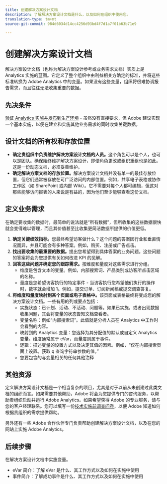 ```yaml
---
title: 创建解决方案设计文档
description: 了解解决方案设计文档是什么，以及如何在组织中使用它。
translation-type: tm+mt
source-git-commit: 984d6034d14cc4256d93bd4f7d1a7f01b63b71e9

---
```



# 创建解决方案设计文档

解决方案设计文档（也称为解决方案设计参考或业务需求文档）实质上是 Analytics 实施的蓝图。它定义了整个组织中由利益相关方确定的标准，并将这些标准转换为 Adobe Analytics 中的变量。如果没有这些变量，组织将很难协调报告需求，而且往往无法收集重要的数据。

## 先决条件

[验证 Analytics 实施并发布到生产环境](../launch/validate-publish-prod.md) - 虽然没有直接要求，但 Adobe 建议实现一个基本实施，以便在建立和实施其他业务需求的同时收集关键数据。

## 设计文档的所有权和存放位置

* **确定贵组织中负责维护解决方案设计文档的人员。**&#x200B;这个角色可以是个人，也可以是团队。确保始终维护解决方案设计，即便角色更改或组织重组也是如此。这是一份动态文档，必须妥善维护。
* **确定解决方案文档的存放位置。**&#x200B;解决方案设计文档并没有单一的最佳存放位置，但它们通常被存放在可广泛访问的内部位置。例如，共享电子表格或协作工作区（如 SharePoint 或内部 Wiki）。它不需要对每个人都可编辑，但这对那些能够访问报表的人来说是有益的，因为他们至少能够查看这份文档。

## 定义业务需求

在确定要收集的数据时，最简单的说法就是“所有数据”，但所收集的这些数据很快就会变得难以管理，而且其价值甚至比收集更简洁数据所提供的价值更低。

1. **确定关键绩效指标。**&#x200B;您最终希望访客做什么？这个问题的答案因行业和垂直情况而异，并且可能会有多种答案。例如，购买、注册或广告点击。
1. **找出要收集的最重要的数据。**&#x200B;提出您希望得到具体答案的业务问题。这些问题的答案将会为您提供有关如何改进 KPI 的见解。
1. **回答这些问题并确定您的跟踪需求。**&#x200B;按维度和量度对这些需求进行分组。
   * 维度是包含文本的变量。例如，内部搜索词、产品类别或访客所点击区域的名称。
   * 量度是您希望访客执行的特定事件 - 当访客执行您希望他们执行的操作时，数字就会增加 1。例如，提交订单、订阅新闻稿或提交调查答复。
1. **将维度和量度映射到某个页面或电子表格中。**&#x200B;该页面或表格最终将变成您的解决方案设计文档。一些有用的列或要点包括：
   * 实施状态：已计划、活动、不活动、问题等。如果已实施，或者出现数据收集问题，其会将变量的状态告知文档查看者。
   * 变量名称：例如“内部搜索词”。此值就是分析人员在 Analytics 中工作时会看到的内容。
   * 映射到的 Analytics 变量：您选择为其分配值的默认或自定义 Analytics 变量。维度通常属于 eVar，而量度则属于事件。
   * 逻辑：描述变量的设置方式以及决定其值的因素。例如，“仅在内部搜索页面上设置。获取 q 查询字符串参数的值。”
   * 您要包含的与变量相关的任何其他注释

## 其他资源

定义解决方案设计文档是一个相当复杂的项目，尤其是对于以前从未创建过此类文档的组织而言。如果需要其他帮助，Adobe 将会为您提供专门的咨询服务，以帮助贵组织启动并运行 Adobe Analytics。如果希望获得 Adobe 的专业服务，请与您的客户经理联系。您可以填写一份[技术实施前调查问卷](assets/technical-pre-implementation-questionnaire.pdf)，以便 Adobe 知道如何根据贵组织的需求提供帮助。

另外还有一些 Adobe 合作伙伴专门负责帮助创建解决方案设计文档，以及在您的网站上实施 Adobe Analytics。

## 后续步骤

在解决方案设计文档中实施变量。

* eVar 简介：了解 eVar 是什么、其工作方式以及如何在实施中使用
* 事件简介：了解成功事件是什么、其工作方式以及如何在实施中使用
